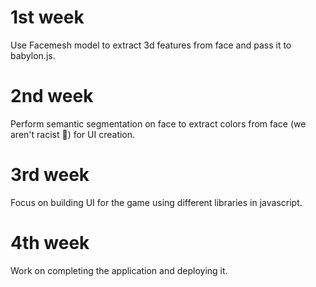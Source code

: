 # 1st week

Use Facemesh model to extract 3d features from face and pass it to babylon.js.

# 2nd week

Perform semantic segmentation on face to extract colors from face (we aren't racist 🌚) for UI creation.

# 3rd week

Focus on building UI for the game using different libraries in javascript.

# 4th week

Work on completing the application and deploying it.
